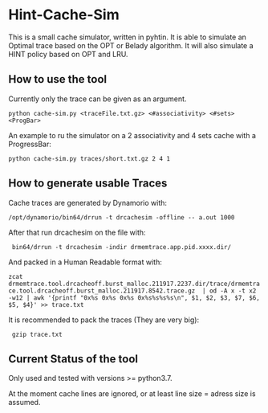 # Hint-Cache-Sim
This is a small cache simulator, written in pyhtin. It is able to simulate an Optimal trace based on the OPT or Belady algorithm. It will also simulate a HINT policy based on OPT and LRU.
## How to use the tool
Currently only the trace can be given as an argument.

```python cache-sim.py <traceFile.txt.gz> <#associativity> <#sets> <ProgBar>```

An example to ru the simulator on a 2 associativity and 4 sets cache with a ProgressBar:

```python cache-sim.py traces/short.txt.gz 2 4 1```

## How to generate usable Traces
 Cache traces are generated by Dynamorio with:

```/opt/dynamorio/bin64/drrun -t drcachesim -offline -- a.out 1000```

After that run drcachesim on the file with:

``` bin64/drrun -t drcachesim -indir drmemtrace.app.pid.xxxx.dir/```

And packed in a Human Readable format with:

```zcat drmemtrace.tool.drcacheoff.burst_malloc.211917.2237.dir/trace/drmemtrace.tool.drcacheoff.burst_malloc.211917.8542.trace.gz  | od -A x -t x2 -w12 | awk '{printf "0x%s 0x%s 0x%s 0x%s%s%s%s\n", $1, $2, $3, $7, $6, $5, $4}' >> trace.txt```

It is recommended to pack the traces (They are very big):

``` gzip trace.txt```


## Current Status of the tool 
Only used and tested with versions >= python3.7.

At the moment cache lines are ignored, or at least line size = adress size is assumed.